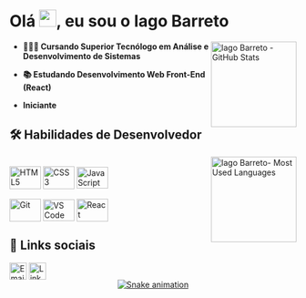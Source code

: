 #  Olá <img src="https://raw.githubusercontent.com/kaueMarques/kaueMarques/master/hi.gif" height="30em">, eu sou o Iago Barreto
<a href="https://github.com/iagobarreto10">
  <img align="right" alt="Iago Barreto - GitHub Stats" height="150em" src="https://github-readme-stats.vercel.app/api?username=iagobarreto10&show_icons=true&theme=highcontrast&include_all_commits=true&count_private=true&bg_color=0D1117&icon_color=F4F9FC">
</a>

-  **👨🏽‍🎓 Cursando Superior Tecnólogo em Análise e Desenvolvimento de Sistemas**
  
-  **📚 Estudando Desenvolvimento Web Front-End (React)**

- **Iniciante**

##  🛠   Habilidades de Desenvolvedor

<a href="https://github.com/iagobarreto10">
  <img align="right" alt="Iago Barreto- Most Used Languages" height="150em" src="https://github-readme-stats.vercel.app/api/top-langs/?username=iagobarreto10&layout=compact&langs_count=4&theme=dark&bg_color=0D1117">
</a>
</a>
<br>
<div>
  <a href="https://github.com/iagobarreto10">
    <img align="center" alt="HTML5" height="40" width="55" src="https://tinyurl.com/html5-icon"></a>
  <a href="https://github.com/iagobarreto10">
    <img align="center" alt="CSS3" height="40" width="55" src="https://tinyurl.com/css3-icon"></a>
  <a href="https://github.com/iagobarreto10">
    <img align="center" alt="JavaScript" height="38" width="55" src="https://tinyurl.com/js-icon"></a>
  <br><br>
  <a href="https://github.com/iagobarreto10">
    <img align="center" alt="Git" height="40" width="55" src="https://tinyurl.com/git-icon"></a>
  <a href="https://github.com/iagobarreto10">
    <img align="center" alt="VS Code" height="38" width="55" src="https://tinyurl.com/vs-code-icon"></a>
  <a href="https://github.com/iagobarreto10">
    <img align="center" alt="React" height="40" width="55" src="https://tinyurl.com/react-icon"></a>
</div>

##  🔗   Links sociais

<div>
  <a href="mailto:iagob7186@gmail.com">
    <img align="center" alt="Email" height="30" src="https://img.shields.io/badge/Email-1f1f1f?style=for-the-badge&logo=gmail&logoColor=white"></a>
  <a href="www.linkedin.com/in/iago-barreto">
    <img align="center" alt="LinkedIn" height="30" src="https://img.shields.io/badge/LinkedIn-1f1f1f.svg?style=for-the-badge&logo=linkedin&logoColor=white" ></a>
  </a>
</div>

<div align="center">
  <a href="https://github.com/iagobarreto10">
     <img alt="Snake animation" src="https://github.com/iagobarreto10/iagobarreto10/blob/output/github-contribution-grid-snake.svg"></a>
</div>
